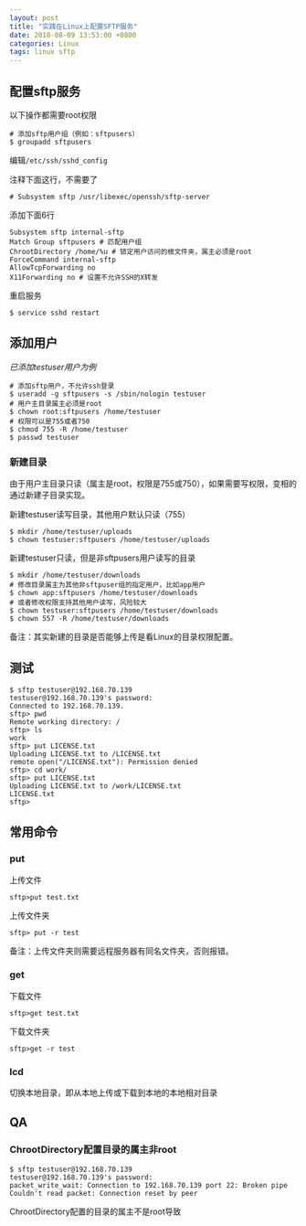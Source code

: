 ```yaml
---
layout: post
title: "实践在Linux上配置SFTP服务"
date: 2018-08-09 13:53:00 +0800
categories: Linux
tags: linux sftp
---
```


## 配置sftp服务

以下操作都需要root权限

```shell
# 添加sftp用户组（例如：sftpusers）
$ groupadd sftpusers
```

编辑`/etc/ssh/sshd_config`

注释下面这行，不需要了

```
# Subsystem sftp /usr/libexec/openssh/sftp-server 
```

添加下面6行

```
Subsystem sftp internal-sftp
Match Group sftpusers # 匹配用户组
ChrootDirectory /home/%u # 锁定用户访问的根文件夹，属主必须是root
ForceCommand internal-sftp
AllowTcpForwarding no
X11Forwarding no # 设置不允许SSH的X转发
```

重启服务

```shell
$ service sshd restart
```

## 添加用户

*已添加testuser用户为例*

```shell
# 添加sftp用户，不允许ssh登录
$ useradd -g sftpusers -s /sbin/nologin testuser
# 用户主目录属主必须是root
$ chown root:sftpusers /home/testuser
# 权限可以是755或者750
$ chmod 755 -R /home/testuser
$ passwd testuser
```

### 新建目录

由于用户主目录只读（属主是root，权限是755或750），如果需要写权限，变相的通过新建子目录实现。

新建testuser读写目录，其他用户默认只读（755）

```shell
$ mkdir /home/testuser/uploads
$ chown testuser:sftpusers /home/testuser/uploads
```

新建testuser只读，但是非sftpusers用户读写的目录

```shell
$ mkdir /home/testuser/downloads
# 修改目录属主为其他非sftpuser组的指定用户，比如app用户
$ chown app:sftpusers /home/testuser/downloads
# 或者修改权限支持其他用户读写，风险较大
$ chown testuser:sftpusers /home/testuser/downloads
$ chown 557 -R /home/testuser/downloads
```

备注：其实新建的目录是否能够上传是看Linux的目录权限配置。

## 测试

```shell
$ sftp testuser@192.168.70.139
testuser@192.168.70.139's password: 
Connected to 192.168.70.139.
sftp> pwd
Remote working directory: /
sftp> ls
work  
sftp> put LICENSE.txt 
Uploading LICENSE.txt to /LICENSE.txt
remote open("/LICENSE.txt"): Permission denied
sftp> cd work/
sftp> put LICENSE.txt 
Uploading LICENSE.txt to /work/LICENSE.txt
LICENSE.txt
sftp>
```

## 常用命令

### put

上传文件

```
sftp>put test.txt
```

上传文件夹

```
sftp> put -r test
```

备注：上传文件夹则需要远程服务器有同名文件夹，否则报错。

### get

下载文件

```
sftp>get test.txt
```

下载文件夹

```
sftp>get -r test
```

### lcd

切换本地目录，即从本地上传或下载到本地的本地相对目录

## QA

### ChrootDirectory配置目录的属主非root

```shell
$ sftp testuser@192.168.70.139
testuser@192.168.70.139's password: 
packet_write_wait: Connection to 192.168.70.139 port 22: Broken pipe
Couldn't read packet: Connection reset by peer
```

ChrootDirectory配置的目录的属主不是root导致